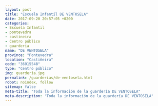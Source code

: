 ```yaml
---
layout: post
title: "Escuela Infantil DE VENTOSELA"
date: 2017-09-20 20:57:05 +0200
categories:
- Escuela Infantil
- pontevedra
- castineira
- Centro público
- guarderia
name: "DE VENTOSELA"
province: "Pontevedra"
location: "Castiñeira"
code: "36015548"
type: "Centro público"
img: guarderia.jpg
permalink: /guarderias/de-ventosela.html
robot: noindex, follow
sitemap: false
meta-title: "Toda la información de la guardería DE VENTOSELA"
meta-description: "Toda la información de la guardería DE VENTOSELA"
---
```

